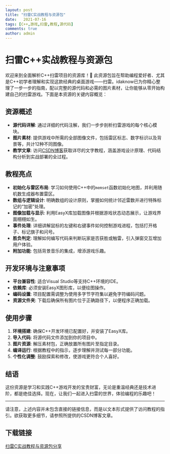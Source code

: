 ```yaml
---
layout: post
title: "扫雷C实战教程与资源包"
date:   2021-07-16
tags: [C++,游戏,扫雷,教程,源代码]
comments: true
author: admin
---
```

# 扫雷C++实战教程与资源包

欢迎来到全面解析C++扫雷项目的资源库！🌈 此资源包旨在帮助编程爱好者、尤其是C++初学者理解和实现这款经典的桌面游戏——扫雷。idaknow已为你精心整理了一步一步的指南，配以完整的源代码和必需的图片素材，让你能够从零开始构建自己的扫雷游戏。下面是本资源的关键内容概览：

## 资源概述

- **源代码详解**: 通过详细的代码注解，我们一步步剖析扫雷游戏的每个核心模块。
- **图片素材**: 提供游戏中所需的全部图像文件，包括雷区标志、数字标识以及背景等，共计12种不同图像。
- **教学文章**: 访问[CSDN博客](https://blog.csdn.net/qiulingfeng123/article/details/136077371)获取详尽的文字教程，涵盖游戏设计原理、代码结构分析到实战部署的全过程。

## 教程亮点

- **初始化与雷区布局**: 学习如何使用C++中的`memset`函数初始化地图，并利用随机数生成器布置雷区。
- **数组与逻辑设计**: 明确数组的设计原则，掌握如何统计邻近雷数并进行特殊标记的“加密”处理。
- **图像加载与显示**: 利用EasyX库加载图像并根据游戏状态动态展示，让游戏界面栩栩如生。
- **事件处理**: 详细讲解鼠标的左键和右键事件如何控制游戏进程，包括打开格子、标记旗子和问号。
- **胜负判定**: 理解如何编写代码来判断玩家是否获胜或触雷，引入弹窗交互增加用户体验。
- **附加功能**: 包括背景音乐的集成，增添游戏乐趣。

## 开发环境与注意事项

- **平台兼容性**: 适合Visual Studio等支持C++环境的IDE。
- **依赖库**: 必须安装EasyX图形库，以便绘图操作。
- **编码设置**: 项目配置需调整为使用多字节字符集以避免字符编码问题。
- **资源文件夹**: 下载后确保所有图片位于正确路径下，以便程序正确加载。

## 使用步骤

1. **环境搭建**: 确保C++开发环境已配置好，并安装了EasyX库。
2. **导入代码**: 将源代码文件添加到你的项目中。
3. **图片资源**: 解压素材包，正确放置所有图片至指定目录。
4. **编译运行**: 根据教程中的指示，逐步理解并测试每一部分功能。
5. **个性化调整**: 鼓励探索和修改，使游戏更符合个人喜好。

## 结语

这份资源是学习和实践C++游戏开发的宝贵财富，无论是重温经典还是技术进阶，都是绝佳选择。现在，让我们一起进入扫雷的世界，体验编程的乐趣吧！

---

请注意，上述内容并未包含直接的链接信息，而是以文本形式提供了访问教程的指引。欲获取更多细节，请参照所提供的CSDN博客文章。

## 下载链接

[扫雷C实战教程与资源包分享](https://pan.quark.cn/s/45a0917190bb)